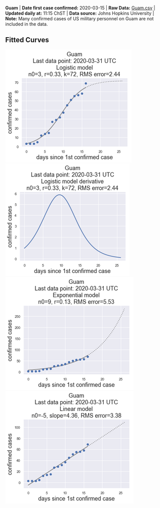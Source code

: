 **Guam** | **Date first case confirmed:** 2020-03-15 | **Raw Data:** [Guam.csv](Guam.csv) | **Updated daily at:** 11:15 ChST 
| **Data source:** Johns Hopkins University | **Note:** Many confirmed cases of US military personnel on Guam are not included in the data. 

## Fitted Curves
![](images/Guam-logistic_model-latest.png)
![](images/Guam-logistic-model-derivative-latest.png)
![](images/Guam-exponential_model-latest.png)
![](images/Guam-linear_model-latest.png)
